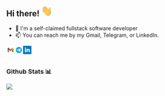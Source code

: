 <p align="center">
<h2>Hi there! <img src="https://raw.githubusercontent.com/ABSphreak/ABSphreak/master/gifs/Hi.gif" width="30px" height="30px"></h2>
</p>

- 🧐 I'm a self-claimed fullstack software developer
- 📫 You can reach me by my Gmail, Telegram, or LinkedIn.

<a href="mailto:aryakusuma832@gmail.com">
  <img align="left" alt="Hridaya's Telegram" width="22px" src="https://raw.githubusercontent.com/edent/SuperTinyIcons/master/images/svg/gmail.svg" />
</a>

<a href="https://t.me/aryakusuma832">
  <img align="left" alt="Arya's Telegram" width="22px" src="https://raw.githubusercontent.com/edent/SuperTinyIcons/master/images/svg/telegram.svg" />
</a>

<a href="https://www.linkedin.com/in/arya-mulya-kusuma-b35755195">
  <img align="left" alt="Arya's LinkedIn" width="22px" src="https://raw.githubusercontent.com/edent/SuperTinyIcons/master/images/svg/linkedin.svg" />
</a>
<br><br>

### Github Stats 📊
  <img height=154 src="https://github-readme-stats.vercel.app/api/top-langs/?username=Four-Z&layout=compact&hide_border=true&bg_color=000000&title_color=3ddb83&text_color=FFFFFF"/>


